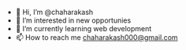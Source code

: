 - 👋 Hi, I’m @chaharakash
- 👀 I’m interested in new opportunies
- 🌱 I’m currently learning web development
- 📫 How to reach me chaharakash000@gmail.com

<!---
chaharakash/chaharakash is a ✨ special ✨ repository because its `README.md` (this file) appears on your GitHub profile.
You can click the Preview link to take a look at your changes.
--->
